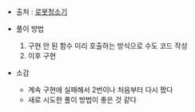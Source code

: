 - 출처 : [로봇청소기](https://www.acmicpc.net/problem/14503)

- 풀이 방법
    1. 구현 안 된 함수 미리 호출하는 방식으로 수도 코드 작성
    2. 이후 구현

- 소감
    - 계속 구현에 실패해서 2번이나 처음부터 다시 짰다
    - 새로 시도한 풀이 방법이 좋은 것 같다